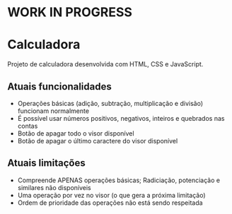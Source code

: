 # WORK IN PROGRESS
# Calculadora
Projeto de calculadora desenvolvida com HTML, CSS e JavaScript.

## Atuais funcionalidades
- Operações básicas (adição, subtração, multiplicação e divisão) funcionam normalmente
- É possível usar números positivos, negativos, inteiros e quebrados nas contas
- Botão de apagar todo o visor disponível
- Botão de apagar o último caractere do visor disponível
## Atuais limitações
- Compreende APENAS operações básicas; Radiciação, potenciação e similares não disponíveis
- Uma operação por vez no visor (o que gera a próxima limitação)
- Ordem de prioridade das operações não está sendo respeitada